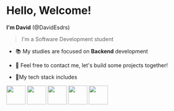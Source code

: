# Hello, Welcome!

  **I'm David** (@DavidEsdrs)
 >I'm a Software Development student

- 📚 My studies are focused on **Backend** development
- 💪 Feel free to contact me, let's build some projects together!

- 🚀My tech stack includes

[<img src="https://cdn.jsdelivr.net/gh/devicons/devicon/icons/nodejs/nodejs-original.svg" style="width: 50px"></img>](link-do-nodejs "NodeJs") 
[<img src="https://cdn.jsdelivr.net/gh/devicons/devicon/icons/typescript/typescript-original.svg" style="width: 50px"></img>](link-do-nodejs "Typescript")
[<img src="https://cdn.jsdelivr.net/gh/devicons/devicon/icons/csharp/csharp-original.svg" style="width: 50px"></img>](link-do-nodejs "CSharp")
[<img src="https://cdn.jsdelivr.net/gh/devicons/devicon/icons/mysql/mysql-original.svg" style="width: 50px"></img>](link-do-nodejs "MySQL")
[<img src="https://cdn.jsdelivr.net/gh/devicons/devicon/icons/react/react-original.svg" style="width: 50px"></img>](link-do-nodejs "React")
